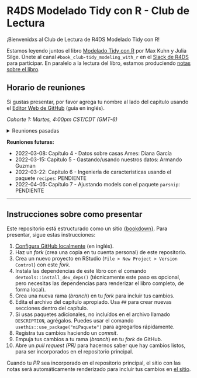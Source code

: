 # R4DS Modelado Tidy con R - Club de Lectura

¡Bienvenidxs al Club de Lectura de R4DS Modelado Tidy con R!

Estamos leyendo juntos el libro [Modelado Tidy con R](https://www.tmwr.org/) por Max Kuhn y Julia Silge.
Únete al canal `#book_club-tidy_modeling_with_r` en el [Slack de R4DS](https://r4ds.io/join) para participar.
En paralelo a la lectura del libro, estamos produciendo [notas sobre el libro](https://r4ds.github.io/bookclub-tmwr_es/).

## Horario de reuniones

Si gustas presentar, por favor agrega tu nombre al lado del capítulo usando el [Editor Web de GitHub](https://youtu.be/d41oc2OMAuI) (guía en inglés).

*Cohorte 1: Martes, 4:00pm CST/CDT (GMT-6)*

<details>
  <summary> Reuniones pasadas </summary>
- 2022-02-01: Bienvenida - Esmeralda Cruz-Silva y [Roberto Villegas-Diaz](https://github.com/villegar)
- 2022-02-08: Capítulo 1 - Software para modelado: [Roberto Villegas-Diaz](https://github.com/villegar)
- 2022-02-15: Capítulo 2 - Una cartilla tidyverse: Armando Ocampo
- 2022-02-22: Capítulo 3 - Una revisión de fundamentos de modelado en R: Esmeralda Cruz-Silva
- 2022-03-01: Extra - Revisión de Tidyverse (`purrr`, `dplyr`, `magrittr`, etc.): [Roberto Villegas-Diaz](https://github.com/villegar)
</details>

**Reuniones futuras:**

- 2022-03-08: Capítulo 4 - Datos sobre casas Ames: Diana García
- 2022-03-15: Capítulo 5 - Gastando/usando nuestros datos: Armando Guzman
- 2022-03-22: Capítulo 6 - Ingeniería de características usando el paquete `recipes`: PENDIENTE
- 2022-04-05: Capítulo 7 - Ajustando models con el paquete `parsnip`: PENDIENTE
<hr>  

## Instrucciones sobre como presentar

Este repositorio está estructurado como un sitio [{bookdown}](https://CRAN.R-project.org/package=bookdown).
Para presentar, sigue estas instrucciones:

1. [Configura GitHub localmente](https://www.youtube.com/watch?v=hNUNPkoledI) (en inglés).
2. Haz un *fork* (crea una copia en tu cuenta personal) de este repositorio.
3. Crea un nuevo proyecto en RStudio (`File > New Project > Version Control`) con este *fork*.
4. Instala las dependencias de este libro con el comando `devtools::install_dev_deps()` (técnicamente este paso es opcional, pero necesitas las dependencias para renderizar el libro completo, de forma local).
5. Crea una nueva rama (*branch*) en tu *fork* para incluir tus cambios.
6. Edita el archivo del capítulo apropiado. Usa `##` para crear nuevas secciones dentro del capítulo.
7. Si usas paquetes adicionales, no incluídos en el archivo llamado `DESCRIPTION`, agrégalos. Puedes usar el comando `usethis::use_package("miPaquete")` para agregarlos rápidamente.
8. Registra tus cambios haciendo un *commit*.
9. Empuja tus cambios a tu rama (*branch*) en tu *fork* de GitHub.
10. Abre un *pull request (PR)* para hacernos saber que hay cambios listos, para ser incorporados en el repositorio principal.

Cuando tu *PR* sea incorporado en el repositorio principal, el sitio con las notas será automáticamente renderizado para incluir tus cambios en [el sitio](https://r4ds.github.io/bookclub-tmwr_es/).

